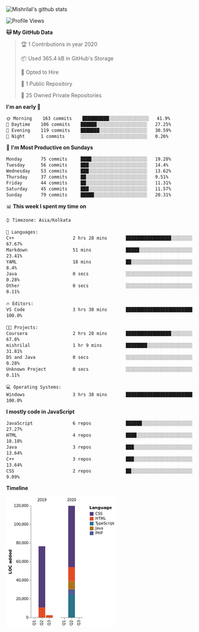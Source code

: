 ![Mishrilal's github stats](https://github-readme-stats.vercel.app/api?username=mishrilal&theme=blue-green&show_icons=true&count_private=true)

<!--START_SECTION:waka-->
![Profile Views](http://img.shields.io/badge/Profile%20Views-122-blue)

**🐱 My GitHub Data** 

> 🏆 1 Contributions in year 2020
 > 
> 📦 Used 365.4 kB in GitHub's Storage 
 > 
> 💼 Opted to Hire
 > 
> 📜 1 Public Repository 
 > 
> 🔑 25 Owned Private Repositories 

**I'm an early 🐤** 

```text
🌞 Morning    163 commits    ██████████░░░░░░░░░░░░░░░   41.9% 
🌆 Daytime    106 commits    ██████░░░░░░░░░░░░░░░░░░░   27.25% 
🌃 Evening    119 commits    ███████░░░░░░░░░░░░░░░░░░   30.59% 
🌙 Night      1 commits      ░░░░░░░░░░░░░░░░░░░░░░░░░   0.26%

```
📅 **I'm Most Productive on Sundays** 

```text
Monday       75 commits     ████░░░░░░░░░░░░░░░░░░░░░   19.28% 
Tuesday      56 commits     ███░░░░░░░░░░░░░░░░░░░░░░   14.4% 
Wednesday    53 commits     ███░░░░░░░░░░░░░░░░░░░░░░   13.62% 
Thursday     37 commits     ██░░░░░░░░░░░░░░░░░░░░░░░   9.51% 
Friday       44 commits     ██░░░░░░░░░░░░░░░░░░░░░░░   11.31% 
Saturday     45 commits     ███░░░░░░░░░░░░░░░░░░░░░░   11.57% 
Sunday       79 commits     █████░░░░░░░░░░░░░░░░░░░░   20.31%

```


📊 **This week I spent my time on** 

```text
⌚︎ Timezone: Asia/Kolkata

💬 Languages: 
C++                      2 hrs 28 mins       █████████████████░░░░░░░░   67.67% 
Markdown                 51 mins             █████░░░░░░░░░░░░░░░░░░░░   23.41% 
YAML                     18 mins             ██░░░░░░░░░░░░░░░░░░░░░░░   8.4% 
Java                     0 secs              ░░░░░░░░░░░░░░░░░░░░░░░░░   0.28% 
Other                    0 secs              ░░░░░░░░░░░░░░░░░░░░░░░░░   0.11%

🔥 Editors: 
VS Code                  3 hrs 38 mins       █████████████████████████   100.0%

🐱‍💻 Projects: 
Coursera                 2 hrs 28 mins       █████████████████░░░░░░░░   67.8% 
mishrilal                1 hr 9 mins         ████████░░░░░░░░░░░░░░░░░   31.81% 
DS and Java              0 secs              ░░░░░░░░░░░░░░░░░░░░░░░░░   0.28% 
Unknown Project          0 secs              ░░░░░░░░░░░░░░░░░░░░░░░░░   0.11%

💻 Operating Systems: 
Windows                  3 hrs 38 mins       █████████████████████████   100.0%

```

**I mostly code in JavaScript** 

```text
JavaScript               6 repos             ██████░░░░░░░░░░░░░░░░░░░   27.27% 
HTML                     4 repos             ████░░░░░░░░░░░░░░░░░░░░░   18.18% 
Java                     3 repos             ███░░░░░░░░░░░░░░░░░░░░░░   13.64% 
C++                      3 repos             ███░░░░░░░░░░░░░░░░░░░░░░   13.64% 
CSS                      2 repos             ██░░░░░░░░░░░░░░░░░░░░░░░   9.09%

```


**Timeline**

![Chart not found](https://github.com/mishrilal/mishrilal/blob/master/charts/bar_graph.png) 


<!--END_SECTION:waka-->
